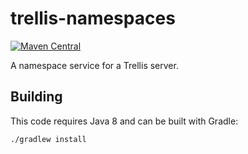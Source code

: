 # trellis-namespaces

[![Maven Central](https://maven-badges.herokuapp.com/maven-central/org.trellisldp/trellis-namespaces/badge.svg)](https://maven-badges.herokuapp.com/maven-central/org.trellisldp/trellis-namespaces/)

A namespace service for a Trellis server.

## Building

This code requires Java 8 and can be built with Gradle:

    ./gradlew install
